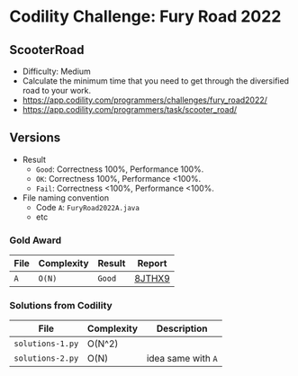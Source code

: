 # Codility Challenge: Fury Road 2022

## ScooterRoad

- Difficulty: Medium
- Calculate the minimum time that you need to get through the diversified road to your work.
- <https://app.codility.com/programmers/challenges/fury_road2022/>
- <https://app.codility.com/programmers/task/scooter_road/>

## Versions

- Result
  - `Good`: Correctness 100%, Performance 100%.
  - `OK`: Correctness 100%, Performance <100%.
  - `Fail`: Correctness <100%, Performance <100%.
- File naming convention
  - Code `A`: `FuryRoad2022A.java`
  - etc

### Gold Award

| File | Complexity | Result | Report                                                                            |
| ---- | ---------- | ------ | --------------------------------------------------------------------------------- |
| `A`  | `O(N)`     | `Good` | [8JTHX9](https://app.codility.com/cert/view/cert8JTHX9-N59537GR4VMHF5HE/details/) |

### Solutions from Codility

| File             | Complexity | Description        |
| ---------------- | ---------- | ------------------ |
| `solutions-1.py` | O(N^2)     |                    |
| `solutions-2.py` | O(N)       | idea same with `A` |
